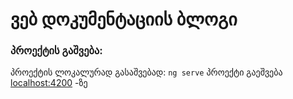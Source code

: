 # ვებ დოკუმენტაციის ბლოგი

### პროექტის გაშვება:
პროექტის ლოკალურად გასაშვებად:
```ng serve```
პროექტი გაეშვება [localhost:4200](http://localhost:3000/) -ზე
